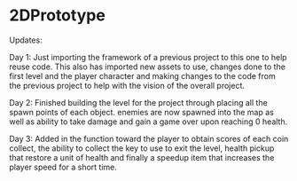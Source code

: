 # 2DPrototype

Updates:

Day 1: Just importing the framework of a previous project to this one to help reuse code. This also has imported new assets to use, changes done to the first level and the
player character and making changes to the code from the previous project to help with the vision of the overall project.

Day 2: Finished building the level for the project through placing all the spawn points of each object. enemies are now spawned into the map as well as ability to take damage and gain a game over upon reaching 0 health.

Day 3: Added in the function toward the player to obtain scores of each coin collect, the ability to collect the key to use to exit the level, health pickup that restore a unit of health and finally a speedup item that increases the player speed for a short time.
